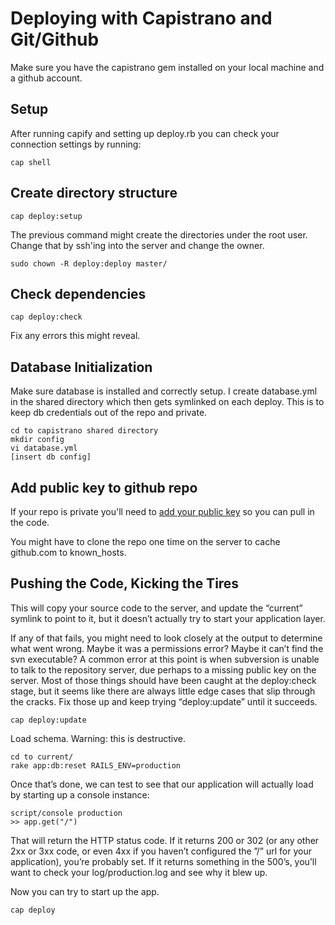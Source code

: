 # Deploying with Capistrano and Git/Github
Make sure you have the capistrano gem installed on your local machine and a github account.

## Setup
After running capify and setting up deploy.rb you can check your connection settings by running:

    cap shell

## Create directory structure

    cap deploy:setup

The previous command might create the directories under the root user. Change that by ssh'ing into
the server and change the owner.

    sudo chown -R deploy:deploy master/

## Check dependencies
    cap deploy:check

Fix any errors this might reveal.

## Database Initialization
Make sure database is installed and correctly setup. I create database.yml in the shared directory
which then gets symlinked on each deploy. This is to keep db credentials out of the repo and
private.

    cd to capistrano shared directory
    mkdir config
    vi database.yml
    [insert db config]

## Add public key to github repo
If your repo is private you'll need to
[add your public key](http://github.com/guides/providing-your-ssh-key#linux) so you can pull in the
code.

You might have to clone the repo one time on the server to cache github.com to known_hosts.

## Pushing the Code, Kicking the Tires
This will copy your source code to the server, and update the “current” symlink to point to it, but
it doesn’t actually try to start your application layer.

If any of that fails, you might need to look closely at the output to determine what went wrong.
Maybe it was a permissions error? Maybe it can’t find the svn executable? A common error at this
point is when subversion is unable to talk to the repository server, due perhaps to a missing public
key on the server. Most of those things should have been caught at the deploy:check stage, but it
seems like there are always little edge cases that slip through the cracks. Fix those up and keep
trying “deploy:update” until it succeeds.

    cap deploy:update

Load schema. Warning: this is destructive.

    cd to current/
    rake app:db:reset RAILS_ENV=production

Once that’s done, we can test to see that our application will actually load by starting up a
console instance:

    script/console production
    >> app.get("/")

That will return the HTTP status code. If it returns 200 or 302 (or any other 2xx or 3xx code, or
even 4xx if you haven’t configured the ”/” url for your application), you’re probably set. If it
returns something in the 500’s, you’ll want to check your log/production.log and see why it blew up.

Now you can try to start up the app.

    cap deploy
